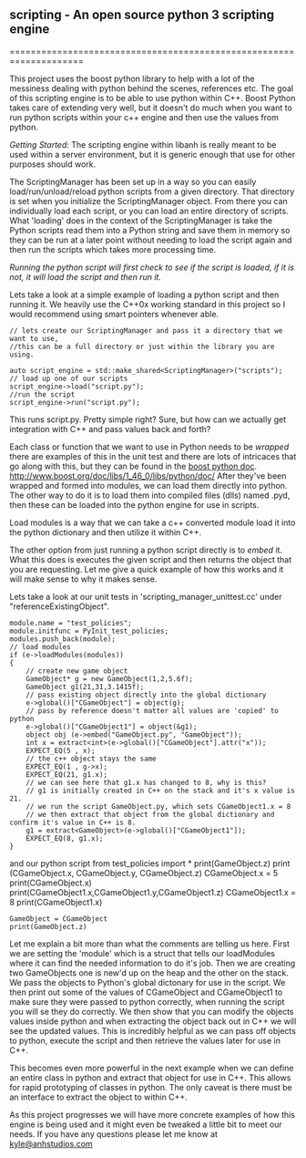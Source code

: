 ## scripting - An open source python 3 scripting engine ##
====================================================================

This project uses the boost python library to help with a lot of the messiness dealing with python behind the scenes, references etc.
The goal of this scripting engine is to be able to use python within C++. Boost Python takes care of extending very well, but it doesn't
do much when you want to run python scripts within your c++ engine and then use the values from python.

*Getting Started:*
The scripting engine within libanh is really meant to be used within a server environment, but it is generic enough that use for other purposes should work.

The ScriptingManager has been set up in a way so you can easily load/run/unload/reload python scripts from a given directory. That directory
is set when you initialize the ScriptingManager object. From there you can individually load each script, or you can load an entire directory of scripts.
What 'loading' does in the context of the ScriptingManager is take the Python scripts read them into a Python string and save them in memory so they
can be run at a later point without needing to load the script again and then run the scripts which takes more processing time. 

*Running the python script will first check to see if the script is loaded, if it is not, it will load the script and then run it.*

Lets take a look at a simple example of loading a python script and then running it.
We heavily use the C++0x working standard in this project so I would recommend using smart pointers whenever able.

    // lets create our ScriptingManager and pass it a directory that we want to use, 
    //this can be a full directory or just within the library you are using.

    auto script_engine = std::make_shared<ScriptingManager>("scripts");
    // load up one of our scripts
    script_engine->load("script.py");
    //run the script
    script_engine->run("script.py");


This runs script.py. Pretty simple right? Sure, but how can we actually get integration with C++ and pass values back and forth?

Each class or function that we want to use in Python needs to be *wrapped* there are examples of this in the unit test and there are
lots of intricaces that go along with this, but they can be found in the [boost python doc][1]. http://www.boost.org/doc/libs/1_46_0/libs/python/doc/
After they've been wrapped and formed into modules, we can load them directly into python. The other way to do it is to load them into compiled
files (dlls) named .pyd, then these can be loaded into the python engine for use in scripts.

Load modules is a way that we can take a c++ converted module load it into the python dictionary and then utilize it within C++.

The other option from just running a python script directly is to *embed* it. What this does is executes the given script and then returns the object
that you are requesting. Let me give a quick example of how this works and it will make sense to why it makes sense.

Lets take a look at our unit tests in 'scripting_manager_unittest.cc' under "referenceExistingObject".

    module.name = "test_policies";
    module.initfunc = PyInit_test_policies;
    modules.push_back(module);
    // load modules
    if (e->loadModules(modules))
    {
        // create new game object
        GameObject* g = new GameObject(1,2,5.6f);
        GameObject g1(21,31,3.1415f);
        // pass existing object directly into the global dictionary
        e->global()["CGameObject"] = object(g);
        // pass by reference doesn't matter all values are 'copied' to python
        e->global()["CGameObject1"] = object(&g1);
        object obj (e->embed("GameObject.py", "GameObject"));
        int x = extract<int>(e->global()["CGameObject"].attr("x"));
        EXPECT_EQ(5 , x);
        // the c++ object stays the same
        EXPECT_EQ(1 , g->x);
        EXPECT_EQ(21, g1.x);
        // we can see here that g1.x has changed to 8, why is this?
        // g1 is initially created in C++ on the stack and it's x value is 21.
        // we run the script GameObject.py, which sets CGameObject1.x = 8
        // we then extract that object from the global dictionary and confirm it's value in C++ is 8.
        g1 = extract<GameObject>(e->global()["CGameObject1"]);
        EXPECT_EQ(8, g1.x);
    }
and our python script
	from test_policies import *
	print(GameObject.z)
	print (CGameObject.x, CGameObject.y, CGameObject.z)
	CGameObject.x = 5
	print(CGameObject.x)
	print(CGameObject1.x,CGameObject1.y,CGameObject1.z)
	CGameObject1.x = 8
	print(CGameObject1.x)

	GameObject = CGameObject
	print(GameObject.z)
	
Let me explain a bit more than what the comments are telling us here. First we are setting the 'module' which is a struct that tells our loadModules
where it can find the needed information to do it's job. Then we are creating two GameObjects one is new'd up on the heap and the other on the stack.
We pass the objects to Python's global dictonary for use in the script. We then print out some of the values of CGameObject and CGameObject1 to make
sure they were passed to python correctly, when running the script you will se they do correctly. We then show that you can modify the objects values
inside python and when extracting the object back out in C++ we will see the updated values. This is incredibly helpful as we can pass off objects
to python, execute the script and then retrieve the values later for use in C++.

This becomes even more powerful in the next example when we can define an entire class in python and extract that object for use in C++. This allows
for rapid prototyping of classes in python. The only caveat is there must be an interface to extract the object to within C++.

As this project progresses we will have more concrete examples of how this engine is being used and it might even be tweaked a little bit to meet
our needs. If you have any questions please let me know at kyle@anhstudios.com

[1]: http://www.boost.org/doc/libs/1_46_0/libs/python/doc/ "boost python documentation"
[Galaxy]: http://anhstudios.com/galaxy/
[project website]: http://swganh.com/